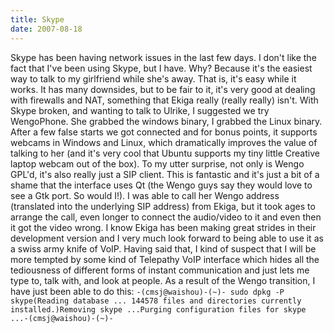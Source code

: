 ```yaml
---
title: Skype
date: 2007-08-18
---
```


Skype has been having network issues in the last few days. I don't like the fact that I've been using Skype, but I have. Why? Because it's the easiest way to talk to my girlfriend while she's away.
That is, it's easy while it works. It has many downsides, but to be fair to it, it's very good at dealing with firewalls and NAT, something that Ekiga really (really really) isn't.
With Skype broken, and wanting to talk to Ulrike, I suggested we try WengoPhone. She grabbed the windows binary, I grabbed the Linux binary. After a few false starts we got connected and for bonus points, it supports webcams in Windows and Linux, which dramatically improves the value of talking to her (and it's very cool that Ubuntu supports my tiny little Creative laptop webcam out of the box).
To my utter surprise, not only is Wengo GPL'd, it's also really just a SIP client. This is fantastic and it's just a bit of a shame that the interface uses Qt (the Wengo guys say they would love to see a Gtk port. So would I!). I was able to call her Wengo address (translated into the underlying SIP address) from Ekiga, but it took ages to arrange the call, even longer to connect the audio/video to it and even then it got the video wrong.
I know Ekiga has been making great strides in their development version and I very much look forward to being able to use it as a swiss army knife of VoIP. Having said that, I kind of suspect that I will be more tempted by some kind of Telepathy VoIP interface which hides all the tediousness of different forms of instant communication and just lets me type to, talk with, and look at people.
As a result of the Wengo transition, I have just been able to do this:
`-(cmsj@waishou)-(~)- sudo dpkg -P skype(Reading database ... 144578 files and directories currently installed.)Removing skype ...Purging configuration files for skype ...-(cmsj@waishou)-(~)-`
